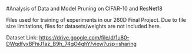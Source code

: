 #Analysis of Data and Model Pruning on CIFAR-10 and ResNet18

Files used for training of experiments in our 260D Final Project. Due to file size limitations, files for datasets/weights are not included here.


Dataset Link: https://drive.google.com/file/d/1u80-DWqdfyxBFhiJ1az_B9h_74gO4ghY/view?usp=sharing
